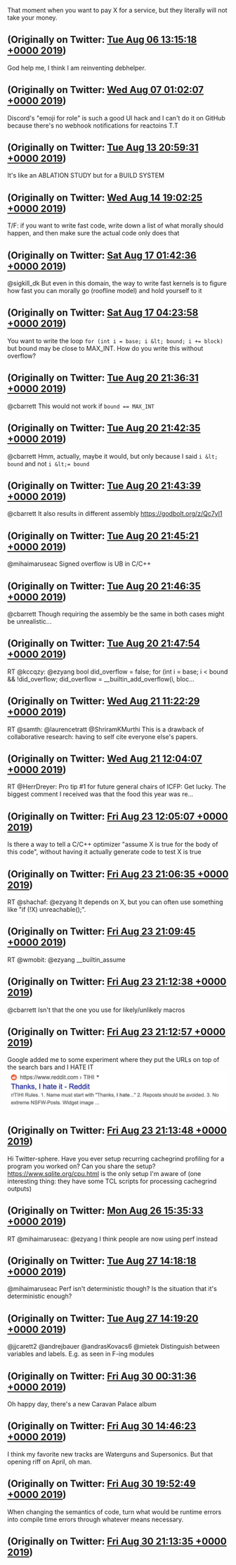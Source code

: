 That moment when you want to pay X for a service, but they literally will not take your money.

(Originally on Twitter: [Tue Aug 06 13:15:18 +0000 2019](https://twitter.com/ezyang/status/1158728254301319168))
----
God help me, I think I am reinventing debhelper.

(Originally on Twitter: [Wed Aug 07 01:02:07 +0000 2019](https://twitter.com/ezyang/status/1158906128056684550))
----
Discord's "emoji for role" is such a good UI hack and I can't do it on GitHub because there's no webhook notifications for reactoins T.T

(Originally on Twitter: [Tue Aug 13 20:59:31 +0000 2019](https://twitter.com/ezyang/status/1161381791816699904))
----
It's like an ABLATION STUDY but for a BUILD SYSTEM

(Originally on Twitter: [Wed Aug 14 19:02:25 +0000 2019](https://twitter.com/ezyang/status/1161714711907491841))
----
T/F: if you want to write fast code, write down a list of what morally should happen, and then make sure the actual code only does that

(Originally on Twitter: [Sat Aug 17 01:42:36 +0000 2019](https://twitter.com/ezyang/status/1162540197885685763))
----
@sigkill_dk But even in this domain, the way to write fast kernels is to figure how fast you can morally go (roofline model) and hold yourself to it

(Originally on Twitter: [Sat Aug 17 04:23:58 +0000 2019](https://twitter.com/ezyang/status/1162580805002178560))
----
You want to write the loop `for (int i = base; i &lt; bound; i += block)` but bound may be close to MAX_INT. How do you write this without overflow?

(Originally on Twitter: [Tue Aug 20 21:36:31 +0000 2019](https://twitter.com/ezyang/status/1163927819304472576))
----
@cbarrett This would not work if `bound == MAX_INT`

(Originally on Twitter: [Tue Aug 20 21:42:35 +0000 2019](https://twitter.com/ezyang/status/1163929348031811585))
----
@cbarrett Hmm, actually, maybe it would, but only because I said `i &lt; bound` and not `i &lt;= bound`

(Originally on Twitter: [Tue Aug 20 21:43:39 +0000 2019](https://twitter.com/ezyang/status/1163929612772098049))
----
@cbarrett It also results in different assembly https://godbolt.org/z/Qc7yl1

(Originally on Twitter: [Tue Aug 20 21:45:21 +0000 2019](https://twitter.com/ezyang/status/1163930043611041794))
----
@mihaimaruseac Signed overflow is UB in C/C++

(Originally on Twitter: [Tue Aug 20 21:46:35 +0000 2019](https://twitter.com/ezyang/status/1163930350722191360))
----
@cbarrett Though requiring the assembly be the same in both cases might be unrealistic...

(Originally on Twitter: [Tue Aug 20 21:47:54 +0000 2019](https://twitter.com/ezyang/status/1163930684903309313))
----
RT @kccqzy: @ezyang bool did_overflow = false;
for (int i = base; i &lt; bound &amp;&amp; !did_overflow; did_overflow = __builtin_add_overflow(i, bloc…

(Originally on Twitter: [Wed Aug 21 11:22:29 +0000 2019](https://twitter.com/ezyang/status/1164135681058332673))
----
RT @samth: @laurencetratt @ShriramKMurthi This is a drawback of collaborative research: having to self cite everyone else's papers.

(Originally on Twitter: [Wed Aug 21 12:04:07 +0000 2019](https://twitter.com/ezyang/status/1164146156051546118))
----
RT @HerrDreyer: Pro tip #1 for future general chairs of ICFP: Get lucky.  The biggest comment I received was that the food this year was re…

(Originally on Twitter: [Fri Aug 23 12:05:07 +0000 2019](https://twitter.com/ezyang/status/1164871186960044032))
----
Is there a way to tell a C/C++ optimizer "assume X is true for the body of this code", without having it actually generate code to test X is true

(Originally on Twitter: [Fri Aug 23 21:06:35 +0000 2019](https://twitter.com/ezyang/status/1165007448916353024))
----
RT @shachaf: @ezyang It depends on X, but you can often use something like "if (!X) unreachable();".

(Originally on Twitter: [Fri Aug 23 21:09:45 +0000 2019](https://twitter.com/ezyang/status/1165008246698123266))
----
RT @wmobit: @ezyang __builtin_assume

(Originally on Twitter: [Fri Aug 23 21:12:38 +0000 2019](https://twitter.com/ezyang/status/1165008971104706560))
----
@cbarrett Isn't that the one you use for likely/unlikely macros

(Originally on Twitter: [Fri Aug 23 21:12:57 +0000 2019](https://twitter.com/ezyang/status/1165009051857674243))
----
Google added me to some experiment where they put the URLs on top of the search bars and I HATE IT ![](media/1165009265637167104-ECrxwFQXUAETN3d.jpg)

(Originally on Twitter: [Fri Aug 23 21:13:48 +0000 2019](https://twitter.com/ezyang/status/1165009265637167104))
----
Hi Twitter-sphere. Have you ever setup recurring cachegrind profiling for a program you worked on? Can you share the setup? https://www.sqlite.org/cpu.html is the only setup I'm aware of (one interesting thing: they have some TCL scripts for processing cachegrind outputs)

(Originally on Twitter: [Mon Aug 26 15:35:33 +0000 2019](https://twitter.com/ezyang/status/1166011305838428161))
----
RT @mihaimaruseac: @ezyang I think people are now using perf instead

(Originally on Twitter: [Tue Aug 27 14:18:18 +0000 2019](https://twitter.com/ezyang/status/1166354252014526464))
----
@mihaimaruseac Perf isn't deterministic though? Is the situation that it's deterministic enough?

(Originally on Twitter: [Tue Aug 27 14:19:20 +0000 2019](https://twitter.com/ezyang/status/1166354515605561344))
----
@jjcarett2 @andrejbauer @andrasKovacs6 @mietek Distinguish between variables and labels. E.g. as seen in F-ing modules

(Originally on Twitter: [Fri Aug 30 00:31:36 +0000 2019](https://twitter.com/ezyang/status/1167233369140277248))
----
Oh happy day, there's a new Caravan Palace album

(Originally on Twitter: [Fri Aug 30 14:46:23 +0000 2019](https://twitter.com/ezyang/status/1167448482677833729))
----
I think my favorite new tracks are Waterguns and Supersonics. But that opening riff on April, oh man.

(Originally on Twitter: [Fri Aug 30 19:52:49 +0000 2019](https://twitter.com/ezyang/status/1167525600443060224))
----
When changing the semantics of code, turn what would be runtime errors into compile time errors through whatever means necessary.

(Originally on Twitter: [Fri Aug 30 21:13:35 +0000 2019](https://twitter.com/ezyang/status/1167545927923466240))
----
